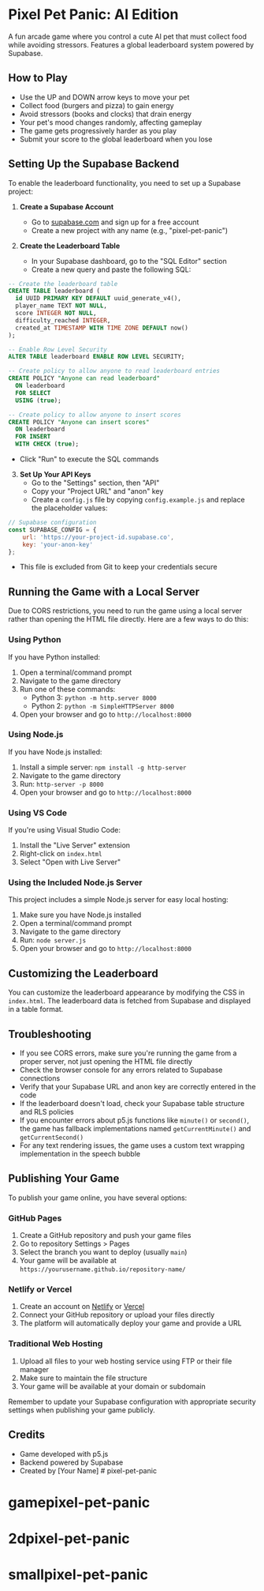 # Pixel Pet Panic: AI Edition

A fun arcade game where you control a cute AI pet that must collect food while avoiding stressors. Features a global leaderboard system powered by Supabase.

## How to Play

- Use the UP and DOWN arrow keys to move your pet
- Collect food (burgers and pizza) to gain energy
- Avoid stressors (books and clocks) that drain energy
- Your pet's mood changes randomly, affecting gameplay
- The game gets progressively harder as you play
- Submit your score to the global leaderboard when you lose

## Setting Up the Supabase Backend

To enable the leaderboard functionality, you need to set up a Supabase project:

1. **Create a Supabase Account**
   - Go to [supabase.com](https://supabase.com/) and sign up for a free account
   - Create a new project with any name (e.g., "pixel-pet-panic")

2. **Create the Leaderboard Table**
   - In your Supabase dashboard, go to the "SQL Editor" section
   - Create a new query and paste the following SQL:

```sql
-- Create the leaderboard table
CREATE TABLE leaderboard (
  id UUID PRIMARY KEY DEFAULT uuid_generate_v4(),
  player_name TEXT NOT NULL,
  score INTEGER NOT NULL,
  difficulty_reached INTEGER,
  created_at TIMESTAMP WITH TIME ZONE DEFAULT now()
);

-- Enable Row Level Security
ALTER TABLE leaderboard ENABLE ROW LEVEL SECURITY;

-- Create policy to allow anyone to read leaderboard entries
CREATE POLICY "Anyone can read leaderboard" 
  ON leaderboard 
  FOR SELECT 
  USING (true);

-- Create policy to allow anyone to insert scores
CREATE POLICY "Anyone can insert scores" 
  ON leaderboard 
  FOR INSERT 
  WITH CHECK (true);
```

   - Click "Run" to execute the SQL commands

3. **Set Up Your API Keys**
   - Go to the "Settings" section, then "API"
   - Copy your "Project URL" and "anon" key
   - Create a `config.js` file by copying `config.example.js` and replace the placeholder values:

```javascript
// Supabase configuration
const SUPABASE_CONFIG = {
    url: 'https://your-project-id.supabase.co',
    key: 'your-anon-key'
};
```

   - This file is excluded from Git to keep your credentials secure

## Running the Game with a Local Server

Due to CORS restrictions, you need to run the game using a local server rather than opening the HTML file directly. Here are a few ways to do this:

### Using Python

If you have Python installed:

1. Open a terminal/command prompt
2. Navigate to the game directory
3. Run one of these commands:
   - Python 3: `python -m http.server 8000`
   - Python 2: `python -m SimpleHTTPServer 8000`
4. Open your browser and go to `http://localhost:8000`

### Using Node.js

If you have Node.js installed:

1. Install a simple server: `npm install -g http-server`
2. Navigate to the game directory
3. Run: `http-server -p 8000`
4. Open your browser and go to `http://localhost:8000`

### Using VS Code

If you're using Visual Studio Code:

1. Install the "Live Server" extension
2. Right-click on `index.html`
3. Select "Open with Live Server"

### Using the Included Node.js Server

This project includes a simple Node.js server for easy local hosting:

1. Make sure you have Node.js installed
2. Open a terminal/command prompt
3. Navigate to the game directory
4. Run: `node server.js`
5. Open your browser and go to `http://localhost:8000`

## Customizing the Leaderboard

You can customize the leaderboard appearance by modifying the CSS in `index.html`. The leaderboard data is fetched from Supabase and displayed in a table format.

## Troubleshooting

- If you see CORS errors, make sure you're running the game from a proper server, not just opening the HTML file directly
- Check the browser console for any errors related to Supabase connections
- Verify that your Supabase URL and anon key are correctly entered in the code
- If the leaderboard doesn't load, check your Supabase table structure and RLS policies
- If you encounter errors about p5.js functions like `minute()` or `second()`, the game has fallback implementations named `getCurrentMinute()` and `getCurrentSecond()`
- For any text rendering issues, the game uses a custom text wrapping implementation in the speech bubble

## Publishing Your Game

To publish your game online, you have several options:

### GitHub Pages

1. Create a GitHub repository and push your game files
2. Go to repository Settings > Pages
3. Select the branch you want to deploy (usually `main`)
4. Your game will be available at `https://yourusername.github.io/repository-name/`

### Netlify or Vercel

1. Create an account on [Netlify](https://www.netlify.com/) or [Vercel](https://vercel.com/)
2. Connect your GitHub repository or upload your files directly
3. The platform will automatically deploy your game and provide a URL

### Traditional Web Hosting

1. Upload all files to your web hosting service using FTP or their file manager
2. Make sure to maintain the file structure
3. Your game will be available at your domain or subdomain

Remember to update your Supabase configuration with appropriate security settings when publishing your game publicly.

## Credits

- Game developed with p5.js
- Backend powered by Supabase
- Created by [Your Name] # pixel-pet-panic
# gamepixel-pet-panic
# 2dpixel-pet-panic
# smallpixel-pet-panic
